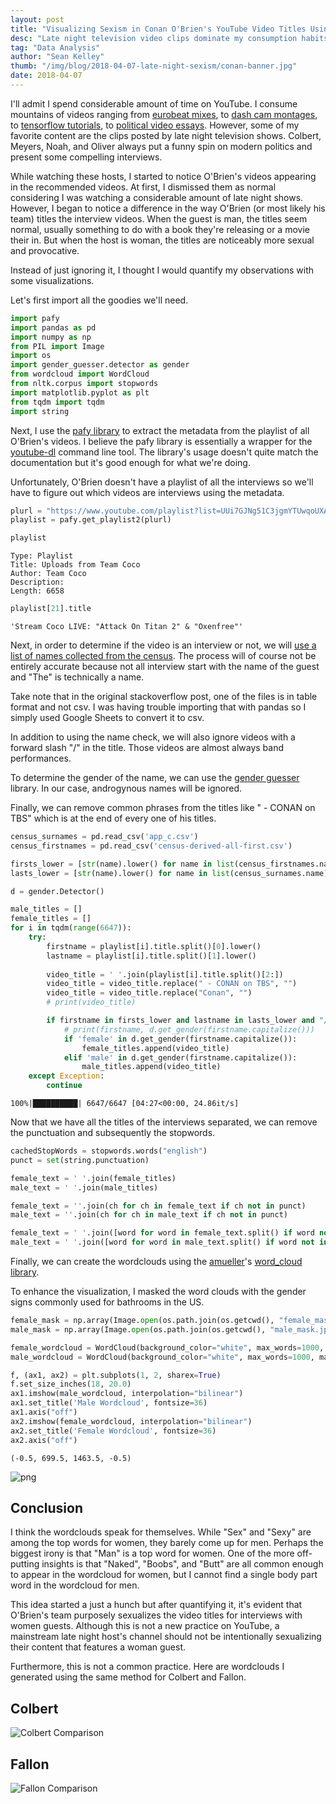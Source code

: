 ```yaml
---
layout: post
title: "Visualizing Sexism in Conan O'Brien's YouTube Video Titles Using Wordclouds"
desc: "Late night television video clips dominate my consumption habits on youtube. While watching these hosts, I started to notice O'Brien's videos appearing in the recommended videos. At first, I dismissed them as normal considering I was watching a considerable amount of late night shows. However, I began to notice a difference in the way O'Brien (or most likely his team) titles the interview videos. When the guest is man, the titles seem normal, usually something to do with a book they're releasing or a movie their in. But when the host is woman, the titles are noticeably more sexual and provocative."
tag: "Data Analysis"
author: "Sean Kelley"
thumb: "/img/blog/2018-04-07-late-night-sexism/conan-banner.jpg"
date: 2018-04-07
---
```


I'll admit I spend considerable amount of time on YouTube. I consume mountains of videos ranging from [eurobeat mixes](https://www.youtube.com/watch?v=cq4s8hrTNT8), to [dash cam montages](https://www.youtube.com/user/DashCamOwnersAustral), to [tensorflow tutorials](https://www.youtube.com/watch?v=2FmcHiLCwTU), to [political video essays](https://www.youtube.com/watch?v=EvXROXiIpvQ). However, some of my favorite content are the clips posted by late night television shows. Colbert, Meyers, Noah, and Oliver always put a funny spin on modern politics and present some compelling interviews.

While watching these hosts, I started to notice O'Brien's videos appearing in the recommended videos. At first, I dismissed them as normal considering I was watching a considerable amount of late night shows. However, I began to notice a difference in the way O'Brien (or most likely his team) titles the interview videos. When the guest is man, the titles seem normal, usually something to do with a book they're releasing or a movie their in. But when the host is woman, the titles are noticeably more sexual and provocative.

Instead of just ignoring it, I thought I would quantify my observations with some visualizations.

Let's first import all the goodies we'll need.


```python
import pafy
import pandas as pd
import numpy as np
from PIL import Image
import os
import gender_guesser.detector as gender
from wordcloud import WordCloud
from nltk.corpus import stopwords
import matplotlib.pyplot as plt
from tqdm import tqdm
import string
```

Next, I use the [pafy library](http://pythonhosted.org/Pafy/) to extract the metadata from the playlist of all O'Brien's videos. I believe the pafy library is essentially a wrapper for the [youtube-dl](https://rg3.github.io/youtube-dl/) command line tool. The library's usage doesn't quite match the documentation but it's good enough for what we're doing.

Unfortunately, O'Brien doesn't have a playlist of all the interviews so we'll have to figure out which videos are interviews using the metadata.


```python
plurl = "https://www.youtube.com/playlist?list=UUi7GJNg51C3jgmYTUwqoUXA"
playlist = pafy.get_playlist2(plurl)
```


```python
playlist
```




    Type: Playlist
    Title: Uploads from Team Coco
    Author: Team Coco
    Description: 
    Length: 6658




```python
playlist[21].title
```




    'Stream Coco LIVE: "Attack On Titan 2" & "Oxenfree"'



Next, in order to determine if the video is an interview or not, we will [use a list of names collected from the census](https://stackoverflow.com/questions/32545180/from-of-list-of-strings-identify-which-are-human-names-and-which-are-not). The process will of course not be entirely accurate because not all interview start with the name of the guest and "The" is technically a name.

Take note that in the original stackoverflow post, one of the files is in table format and not csv. I was having trouble importing that with pandas so I simply used Google Sheets to convert it to csv.

In addition to using the name check, we will also ignore videos with a forward slash "/" in the title. Those videos are almost always band performances.

To determine the gender of the name, we can use the [gender guesser](https://testpypi.python.org/pypi/gender-guesser) library. In our case, androgynous names will be ignored.

Finally, we can remove common phrases from the titles like " - CONAN on TBS" which is at the end of every one of his titles.


```python
census_surnames = pd.read_csv('app_c.csv')
census_firstnames = pd.read_csv('census-derived-all-first.csv')
```


```python
firsts_lower = [str(name).lower() for name in list(census_firstnames.name)]
lasts_lower = [str(name).lower() for name in list(census_surnames.name)]
```


```python
d = gender.Detector()

male_titles = []
female_titles = []
for i in tqdm(range(6647)):
    try:
        firstname = playlist[i].title.split()[0].lower()
        lastname = playlist[i].title.split()[1].lower()
        
        video_title = ' '.join(playlist[i].title.split()[2:])
        video_title = video_title.replace(" - CONAN on TBS", "")
        video_title = video_title.replace("Conan", "")
        # print(video_title)

        if firstname in firsts_lower and lastname in lasts_lower and "/" not in video_title:
            # print(firstname, d.get_gender(firstname.capitalize()))
            if 'female' in d.get_gender(firstname.capitalize()):
                female_titles.append(video_title)
            elif 'male' in d.get_gender(firstname.capitalize()):
                male_titles.append(video_title)
    except Exception:
        continue
```

    100%|██████████| 6647/6647 [04:27<00:00, 24.86it/s]


Now that we have all the titles of the interviews separated, we can remove the punctuation and subsequently the stopwords.


```python
cachedStopWords = stopwords.words("english")
punct = set(string.punctuation)

female_text = ' '.join(female_titles)
male_text = ' '.join(male_titles)

female_text = ''.join(ch for ch in female_text if ch not in punct)
male_text = ''.join(ch for ch in male_text if ch not in punct)

female_text = ' '.join([word for word in female_text.split() if word not in cachedStopWords])
male_text = ' '.join([word for word in male_text.split() if word not in cachedStopWords])
```

Finally, we can create the wordclouds using the [amueller](http://amueller.github.io/)'s [word_cloud library](http://amueller.github.io/word_cloud/index.html).

To enhance the visualization, I masked the word clouds with the gender signs commonly used for bathrooms in the US.


```python
female_mask = np.array(Image.open(os.path.join(os.getcwd(), "female_mask.jpg")))
male_mask = np.array(Image.open(os.path.join(os.getcwd(), "male_mask.jpg")))

female_wordcloud = WordCloud(background_color="white", max_words=1000, mask=female_mask, margin=10,random_state=1).generate(female_text)
male_wordcloud = WordCloud(background_color="white", max_words=1000, mask=male_mask, margin=10,random_state=1).generate(male_text)
```


```python
f, (ax1, ax2) = plt.subplots(1, 2, sharex=True)
f.set_size_inches(18, 20.0)
ax1.imshow(male_wordcloud, interpolation="bilinear")
ax1.set_title('Male Wordcloud', fontsize=36)
ax1.axis("off")
ax2.imshow(female_wordcloud, interpolation="bilinear")
ax2.set_title('Female Wordcloud', fontsize=36)
ax2.axis("off")
```




    (-0.5, 699.5, 1463.5, -0.5)




![png](/img/blog/2018-04-07-late-night-sexism/conan_comparison.png)


## Conclusion

I think the wordclouds speak for themselves. While "Sex" and "Sexy" are among the top words for women, they barely come up for men. Perhaps the biggest irony is that "Man" is a top word for women. One of the more off-putting insights is that "Naked", "Boobs", and "Butt" are all common enough to appear in the wordcloud for women, but I cannot find a single body part word in the wordcloud for men.

This idea started a just a hunch but after quantifying it, it's evident that O'Brien's team purposely sexualizes the video titles for interviews with women guests. Although this is not a new practice on YouTube, a mainstream late night host's channel should not be intentionally sexualizing their content that features a woman guest.

Furthermore, this is not a common practice. Here are wordclouds I generated using the same method for Colbert and Fallon.

## Colbert
![Colbert Comparison](/img/blog/2018-04-07-late-night-sexism/colbert_comparison.png "Colbert Comparison")

## Fallon
![Fallon Comparison](/img/blog/2018-04-07-late-night-sexism/fallon_comparison.png "Fallon Comparison")
